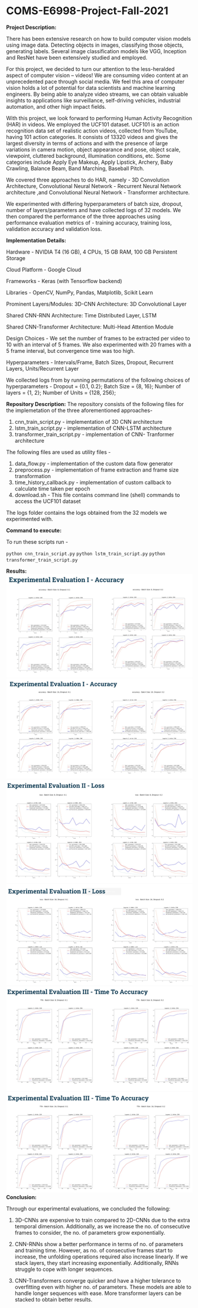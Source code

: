 # COMS-E6998-Project-Fall-2021

**Project Description:**

There has been extensive research on how to build computer vision models using image data. Detecting objects in images, classifying those objects, generating labels. Several image classification models like VGG, Inception and ResNet have been extensively studied and employed.

For this project, we decided to turn our attention to the less-heralded aspect of computer vision – videos! We are consuming video content at an unprecedented pace through social media. We feel this area of computer vision holds a lot of potential for data scientists and machine learning engineers. By being able to analyze video streams, we can obtain valuable insights to applications like surveillance, self-driving vehicles, industrial automation, and other high impact fields.

With this project, we look forward to performing Human Activity Recognition (HAR) in videos. We employed the UCF101 dataset. UCF101 is an action recognition data set of realistic action videos, collected from YouTube, having 101 action categories. It consists of 13320 videos and  gives the largest diversity in terms of actions and with the presence of large variations in camera motion, object appearance and pose, object scale, viewpoint, cluttered background, illumination conditions, etc.
Some categories include Apply Eye Makeup, Apply Lipstick, Archery, Baby Crawling, Balance Beam, Band Marching, Baseball Pitch.

We covered three approaches to do HAR, namely - 3D Convolution Architecture, Convolutional Neural Network - Recurrent Neural Network architecture ,and Convolutional Neural Network - Transformer architecture.

We experimented with differing hyperparameters of batch size, dropout, number of layers/parameters and have collected logs of 32 models. We then compared the performance of the three approaches using performance evaluation metrics of - training accuracy, training loss, validation accuracy and validation loss.
 
**Implementation Details:**

Hardware - NVIDIA T4 (16 GB), 4 CPUs, 15 GB RAM, 100 GB Persistent Storage

Cloud Platform - Google Cloud

Frameworks - Keras (with Tensorflow backend)

Libraries - OpenCV, NumPy, Pandas, Matplotlib, Scikit Learn

Prominent Layers/Modules:  3D-CNN Architecture: 3D Convolutional Layer

Shared CNN-RNN Architecture: Time Distributed Layer, LSTM

Shared CNN-Transformer Architecture: Multi-Head Attention Module

Design Choices -  We set the number of frames to be extracted per video to 10 with an interval of 5 frames. We also experimented with 20 frames with a 5 frame interval, but convergence time was too high.

Hyperparameters - Intervals/Frame, Batch Sizes, Dropout, Recurrent Layers, Units/Recurrent Layer

We collected logs from by running permutations of  the following choices of hyperparameters -
Dropout = {0.1, 0.2}; Batch Size = {8, 16}; Number of layers = {1, 2}; Number of Units = {128, 256};


**Repository Description:**
The repository consists of the following files for the implemetation of the three aforementioned approaches- 

1. cnn_train_script.py - implementation of 3D CNN architecture
2. lstm_train_script.py - implementation of CNN-LSTM architecture
3. transformer_train_script.py - implementation of CNN- Tranformer architecture

The following files are used as utility files -

1. data_flow.py - implementation of the custom data flow generator
2. preprocess.py - implementation of frame extraction and frame size transformation
3. time_history_callback.py - implementation of custom callback to calculate time taken per epoch
4. download.sh - This file contains command line (shell) commands to access the UCF101 dataset

The logs folder contains the logs obtained from the 32 models we experimented with.

**Command to execute:**

To run these scripts run -

`python cnn_train_script.py`
`python lstm_train_script.py`
`python transformer_train_script.py`

**Results:**
![Accuracy Analysis- I](https://github.com/KashishChanana/COMS-E6998-Project-Fall-2021/blob/main/assets/Accuracy-I.jpg)
![Accuracy Analysis- II](https://github.com/KashishChanana/COMS-E6998-Project-Fall-2021/blob/main/assets/Accuracy-II.jpg)
![Loss Anlysis - I](https://github.com/KashishChanana/COMS-E6998-Project-Fall-2021/blob/main/assets/Loss%20-I.jpg)
![Loss Analysis - II](https://github.com/KashishChanana/COMS-E6998-Project-Fall-2021/blob/main/assets/Loss-%20II.jpg)
![Time To Accuracy Analysis- I](https://github.com/KashishChanana/COMS-E6998-Project-Fall-2021/blob/main/assets/TTA-%20I.jpg)
![Time To Accuracy Analysis- II](https://github.com/KashishChanana/COMS-E6998-Project-Fall-2021/blob/main/assets/TTA-%20II.jpg)
**Conclusion:**

Through our experimental evaluations, we concluded the following:
1. 3D-CNNs are expensive to train compared to 2D-CNNs due to the extra temporal dimension. Additionally, as we increase the no. of consecutive frames to consider, the no. of parameters grow exponentially.

2. CNN-RNNs show a better performance in terms of no. of parameters and training time. However, as no. of consecutive frames start to increase, the unfolding operations required also increase linearly. If we stack layers, they start increasing exponentially. Additionally, RNNs struggle to cope with longer sequences.

3. CNN-Transformers converge quicker and have a higher tolerance to overfitting even with higher no. of parameters. These models are able to handle longer sequences with ease. More transformer layers can be stacked to obtain better results.


